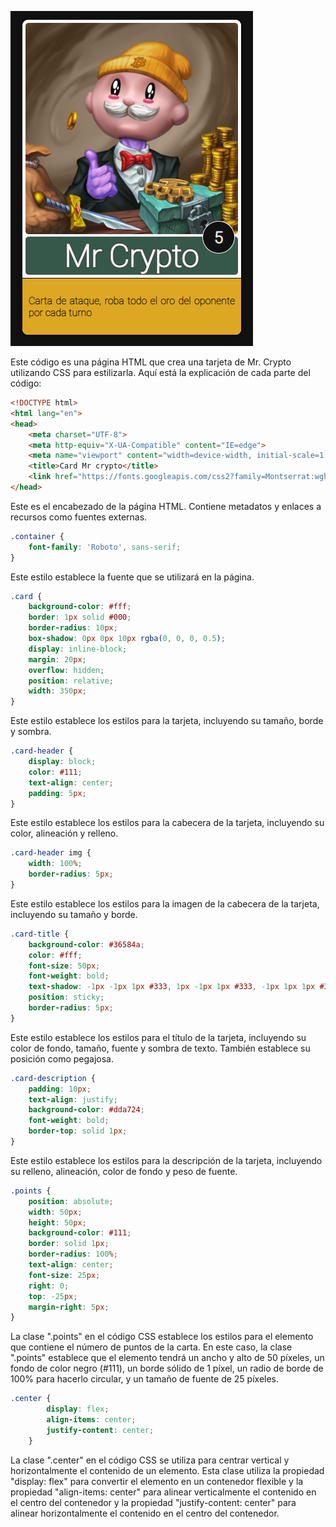 ![ejemplo](/images/carta.png "pseudoclases y pseudoelementos")

Este código es una página HTML que crea una tarjeta de Mr. Crypto utilizando CSS para estilizarla. Aquí está la explicación de cada parte del código:

```html
<!DOCTYPE html>
<html lang="en">
<head>
    <meta charset="UTF-8">
    <meta http-equiv="X-UA-Compatible" content="IE=edge">
    <meta name="viewport" content="width=device-width, initial-scale=1.0">
    <title>Card Mr crypto</title>
    <link href="https://fonts.googleapis.com/css2?family=Montserrat:wght@100;400&family=Roboto:ital,wght@0,100;1,100&display=swap" rel="stylesheet">
</head>
```
Este es el encabezado de la página HTML. Contiene metadatos y enlaces a recursos como fuentes externas.

```css
.container {
    font-family: 'Roboto', sans-serif;
}
```
Este estilo establece la fuente que se utilizará en la página.

```css
.card {
    background-color: #fff;
    border: 1px solid #000;
    border-radius: 10px;
    box-shadow: 0px 0px 10px rgba(0, 0, 0, 0.5);
    display: inline-block;
    margin: 20px;
    overflow: hidden;
    position: relative;
    width: 350px;
}
```
Este estilo establece los estilos para la tarjeta, incluyendo su tamaño, borde y sombra.

```css
.card-header {
    display: block;
    color: #111;
    text-align: center;
    padding: 5px;
}
```
Este estilo establece los estilos para la cabecera de la tarjeta, incluyendo su color, alineación y relleno.

```css
.card-header img {
    width: 100%;
    border-radius: 5px;
}
```
Este estilo establece los estilos para la imagen de la cabecera de la tarjeta, incluyendo su tamaño y borde.

```css
.card-title {
    background-color: #36584a;
    color: #fff;
    font-size: 50px;
    font-weight: bold; 
    text-shadow: -1px -1px 1px #333, 1px -1px 1px #333, -1px 1px 1px #333, 1px 1px 1px #333;
    position: sticky;
    border-radius: 5px;
}
```
Este estilo establece los estilos para el título de la tarjeta, incluyendo su color de fondo, tamaño, fuente y sombra de texto. También establece su posición como pegajosa.

```css
.card-description {
    padding: 10px;
    text-align: justify;
    background-color: #dda724;
    font-weight: bold;
    border-top: solid 1px;
}
```
Este estilo establece los estilos para la descripción de la tarjeta, incluyendo su relleno, alineación, color de fondo y peso de fuente.

```css
.points {
    position: absolute;
    width: 50px;
    height: 50px;
    background-color: #111;
    border: solid 1px;
    border-radius: 100%;
    text-align: center;
    font-size: 25px;
    right: 0;
    top: -25px;
    margin-right: 5px;
}
```
La clase ".points" en el código CSS establece los estilos para el elemento que contiene el número de puntos de la carta. En este caso, la clase ".points" establece que el elemento tendrá un ancho y alto de 50 píxeles, un fondo de color negro (#111), un borde sólido de 1 píxel, un radio de borde de 100% para hacerlo circular, y un tamaño de fuente de 25 píxeles.


```css
.center {
        display: flex;
        align-items: center;
        justify-content: center;
    }
```

La clase ".center" en el código CSS se utiliza para centrar vertical y horizontalmente el contenido de un elemento. Esta clase utiliza la propiedad "display: flex" para convertir el elemento en un contenedor flexible y la propiedad "align-items: center" para alinear verticalmente el contenido en el centro del contenedor y la propiedad "justify-content: center" para alinear horizontalmente el contenido en el centro del contenedor.